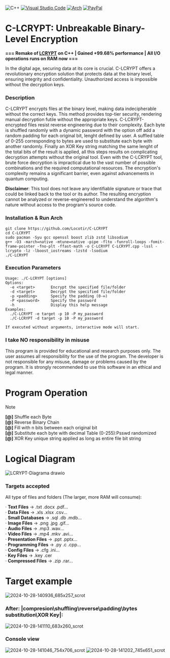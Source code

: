 ![C++](https://img.shields.io/badge/c++-%2300599C.svg?style=for-the-badge&logo=c%2B%2B&logoColor=white) [![Visual Studio Code](https://img.shields.io/badge/Visual%20Studio%20Code-0078d7.svg?style=for-the-badge&logo=visual-studio-code&logoColor=white)](https://code.visualstudio.com) [![Arch](https://img.shields.io/badge/Arch%20Linux-1793D1?logo=arch-linux&logoColor=fff&style=for-the-badge)](https://archlinux.org) [![PayPal](https://img.shields.io/badge/PayPal-00457C?style=for-the-badge&logo=paypal&logoColor=white)](https://www.paypal.me/locotir)
# C-LCRYPT: Unbreakable Binary-Level Encryption
**=== Remake of [LCRYPT](https://github.com/Locotir/LCRYPT) on C++ | Gained +99.68% performance | All I/O operations runs on RAM now ===**


In the digital age, securing data at its core is crucial. C-LCRYPT offers a revolutionary encryption solution that protects data at the binary level, ensuring integrity and confidentiality. Unauthorized access is impossible without the decryption keys.

### Description
C-LCRYPT encrypts files at the binary level, making data indecipherable without the correct keys. This method provides top-tier security, rendering manual decryption futile without the appropriate keys. C-LCRYPT-encrypted files resist reverse engineering due to their complexity. Each byte is shuffled randomly with a dynamic password with the option off add a random padding for each original bit, lenght defined by user. A suffled table of 0-255 corresponding to bytes are used to substitute each byte with another randomly. Finally an XOR Key string matching the same lenght of the total bits of the result is applied, all this steps results on complicating decryption attempts without the original tool. Even with the C-LCRYPT tool, brute force decryption is impractical due to the vast number of possible combinations and the required computational resources. The encryption's complexity remains a significant barrier, even against advancements in quantum computing.

**Disclaimer**: This tool does not leave any identifiable signature or trace that could be linked back to the tool or its author. The resulting encryption cannot be analyzed or reverse-engineered to understand the algorithm's nature without access to the program's source code.

### Installation & Run Arch
```
git clone https://github.com/Locotir/C-LCRYPT
cd C-LCRYPT
sudo pacman -Syu gcc openssl boost zlib zstd libsodium
g++ -O3 -march=native -mtune=native -pipe -flto -funroll-loops -fomit-frame-pointer -fno-plt -ffast-math -o C-LCRYPT C-LCRYPT.cpp -lssl -lcrypto -lz -lboost_iostreams -lzstd -lsodium
./C-LCRYPT
```

### Execution Parameters
```
Usage: ./C-LCRYPT [options]
Options:
  -e <target>       Encrypt the specified file/folder
  -d <target>       Decrypt the specified file/folder
  -p <padding>      Specify the padding (0-∞)
  -P <password>     Specify the password
  -h                Display this help message
Examples:
  ./C-LCRYPT -e target -p 10 -P my_password
  ./C-LCRYPT -d target -p 10 -P my_password

If executed without arguments, interactive mode will start.
```

### I take NO responsibility in misuse
This program is provided for educational and research purposes only. The user assumes all responsibility for the use of the program. The developer is not responsible for any misuse, damage or problems caused by the program. It is strongly recommended to use this software in an ethical and legal manner.

# Program Operation
> [!NOTE]
> **[@]** Shuffle each Byte     
> **[@]** Reverse Binary Chain         
> **[@]** Fill with n bits between each original bit            
> **[@]** Substitute each byte with decimal Table (0-255):Psswd randomized           
> **[@]** XOR Key unique string applied as long as entire file bit string

# Logical Diagram

![LCRYPT-Diagrama drawio](https://github.com/user-attachments/assets/8acb9a81-a824-4f1a-9baa-2fbd3f72e825)

### Targets accepted
All type of files and folders (The larger, more RAM will consume): 

· **Text Files** -> .txt .docx .pdf...                                                                                                                                          
· **Data Files** -> .xls .xlsx .csv...                                                                                                                                          
. **Small Databases** -> .sql .db .mdb...                                                                                                                                          
· **Image Files** -> .png .jpg .gif...                                                                                                                                          
· **Audio Files** -> .mp3 .wav...                                                                                                                                          
· **Video Files** -> .mp4 .mkv .avi...                                                                                                                                          
· **Presentation Files** -> .ppt .pptx...                                                                                                                                          
· **Programming Files** -> .py .c .cpp...                                                                                                                                          
· **Config Files** -> .cfg .ini...                                                                                                                                          
· **Key Files** -> .key .cer                                                                                                                                          
· **Compressed Files** -> .zip .rar...


# Target example

![2024-10-28-140936_685x257_scrot](https://github.com/user-attachments/assets/24294530-7a86-400c-ba97-ac548091f0f7)

### After: |compresion\shuffling\reverse\padding\bytes substitution\XOR Key|:

![2024-10-28-141110_683x260_scrot](https://github.com/user-attachments/assets/f9bea13c-ee39-4477-b523-18955d493893)

### Console view

![2024-10-28-141046_754x706_scrot](https://github.com/user-attachments/assets/448e3e47-aa1c-429e-a697-367a50fbf337)
![2024-10-28-141202_745x651_scrot](https://github.com/user-attachments/assets/2367a0e2-4b93-4f2b-85c6-7b2bf654ea01)




